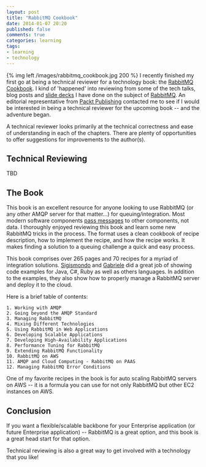 ```yaml
---
layout: post
title: "RabbitMQ Cookbook"
date: 2014-01-07 20:20
published: false
comments: true
categories: learning 
tags: 
- learning
- technology
---
```

{% img left /images/rabbitmq_cookbook.jpg 200 %}
I recently finished my first go at being a technical reviewer for a technology book: the [RabbitMQ Cookbook][cookbook]. I kind of 'happened' into reviewing from some of the tech talks, blog posts and [slide decks][slides] I have done on the subject of [RabbitMQ][rabbitmq]. An editorial representative from [Packt Publishing][packt] contacted me to see if I would be interested in being a technical reviewer for the upcoming book -- and the adventure began.

A technical reviewer looks primarily at the technical correctness and ease of understanding in each of the chapters. There are plenty of opportunities to offer suggestions for improvements to the author(s).

## Technical Reviewing

TBD

## The Book

This book is an excellent resource for anyone looking to use RabbitMQ (or any other AMQP server for that matter...) for queuing/integration. Most modern software components [pass messages][messages] to other components, not data. I thoroughly enjoyed reviewing this book and learn some new RabbitMQ tricks in the process. The format uses a clean cookbook of recipe description, how to implement the recipe, and how the recipe works. It makes finding a solution to a queuing challenge a quick and easy process.

This book comprises over 265 pages and 70 recipes for a myriad of integration solutions. [Sigismondo][sigis] and [Gabriele][gab] did a great job of showing code examples for Java, C#, Ruby as well as others languages. In addition to the examples, they also show how to properly manage a RabbitMQ server and deploy it to the cloud.

Here is a brief table of contents:

	1. Working with AMQP
	2. Going beyond the AMQP Standard
	3. Managing RabbitMQ
	4. Mixing Different Technologies
	5. Using RabbitMQ in Web Applications
	6. Developing Scalable Applications
	7. Developing High-Availability Applications
	8. Performance Tuning for RabbitMQ
	9. Extending RabbitMQ Functionality
	10. RabbitMQ on AWS
	11. AMQP and Cloud Computing - RabbitMQ on PAAS
	12. Managing RabbitMQ Error Conditions

One of my favorite recipes in the book is for auto scaling RabbitMQ servers on AWS -- it is a formula you can use for not only RabbitMQ but other EC2 instances on AWS.

## Conclusion

If you want a flexible/scalable backbone for your Enterprise application (or future Enterprise application) -- RabbitMQ is a great option, and this book is a great head start for that option.

Technical reviewing is also a great way to get involved with a technology that you like!

[cookbook]: http://bit.ly/1b2OwRo
[rabbitmq]: http://www.rabbitmq.com/
[packt]: http://www.packtpub.com/
[slides]: https://speakerdeck.com/switchspan/rabbitmq-and-easynetq
[sigis]: http://www.packtpub.com/authors/profiles/sigismondo-boschi
[gab]: http://blog.indigenidigitali.com/tag/gabriele-santomaggio/
[messages]: http://en.wikipedia.org/wiki/Message_passing
